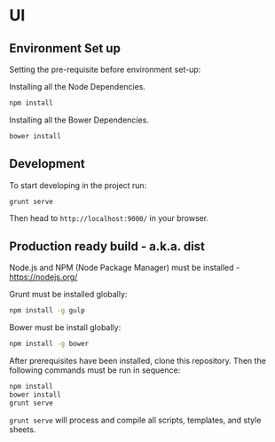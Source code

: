 UI
============

## Environment Set up

Setting the pre-requisite before environment set-up:

Installing all the Node Dependencies.
```bash
npm install 
```

Installing all the Bower Dependencies.
```bash
bower install 
```

## Development

To start developing in the project run:  

```bash
grunt serve 
```

Then head to `http://localhost:9000/` in your browser.

## Production ready build - a.k.a. dist

Node.js and NPM (Node Package Manager) must be installed - https://nodejs.org/

Grunt must be installed globally:
```bash
npm install -g gulp
```

Bower must be install globally:
```bash
npm install -g bower
```

After prerequisites have been installed, clone this repository. Then the following commands must be run in sequence:

```bash
npm install
bower install
grunt serve
```

`grunt serve` will process and compile all scripts, templates, and style sheets.
